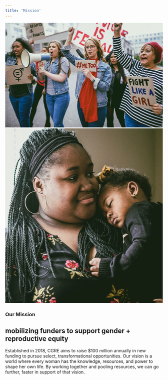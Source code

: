 ```yaml
---
title: 'Mission'
---
```


<div class="image-wrap">
  <div class="staggered-image">
    <img class="-reveal" src="/user/images/image-1.jpg" alt="">
  </div>
  <div class="staggered-image">
    <img class="-reveal" src="/user/images/image-2.jpg" alt="">
  </div>
</div>

<div class="wrap">
  <div class="header-wrap">
    <h3 class="divot">Our Mission</h3>
    <h2 class="h1">mobilizing funders to support gender + reproductive equity</h2>
  </div>

  <div class="body-wrap">
    <p>
      Established in 2018, CGRE aims  to raise $100 million annually in new funding to pursue select, transformational opportunities. Our vision is a world where every woman has the knowledge, resources, and power to shape her own life. By working together and pooling resources, we can go further, faster in support of that vision.
    </p>
  </div>
</div>
